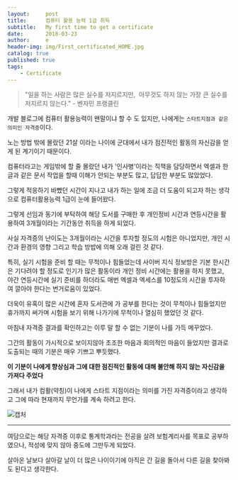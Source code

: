 ```yaml
---
layout:     post
title:      컴퓨터 활용 능력 1급 취득
subtitle:   My first time to get a certificate
date:       2018-03-23
author:     e
header-img: img/First_certificated_HOME.jpg
catalog: true
published: true
tags:
    - Certificate
---
```






> "일을 하는 사람은 많은 실수를 저지르지만, 
> &nbsp;아무것도 하지 않는 가장 큰 실수를 저지르지 않는다." 
>                                 - 벤자민 프랭클린

개발 블로그에 컴퓨터 활용능력이 왠말이냐 할 수 도 있지만, 나에게는 `스타트지점과 같은 의미인 자격증`이다.

노는 방법 밖에 몰랐던 21살 이라는 나이에 군대에서 내가 점진적인 활동의 자신감을 얻게 된 계기이기 때문이다.

컴퓨터라고는 게임밖에 할 줄 몰랐던 내가 '인사병'이라는 직책을 담당하면서 엑셀과 한글과 같은 문서 작업을 할때 이해가 안되는 부분도 많고, 답답한 부분도 많았었다.

그렇게 적응하기 바빴던 시간이 지나고 내가 하는 일에 조금 더 도움이 되고자 하는 생각으로 컴퓨터활용능력 1급이 눈에 들어왔다.

그렇게 선임과 동기에 부탁하여 해당 도서를 구매한 후 개인정비 시간과 연등시간을 활용하여 3개월이라는 기간동안 취득을 하게 되었다.

사실 자격증의 난이도는 3개월이라는 시간을 투자할 정도의 시험은 아니었지만, 개인 시간과 환경의 영향 그리고 학습 방밥에 의해 오래 걸린 것 같다.

특히, 실기 시험을 준비 할 때는 무척이나 힘들었는데 사이버 지식 정보방은 기본 한시간은 기다려야 할 정도로 인기가 많은 활동이라 개인 정비 시간에는 활용을 하지 못했고, 야간 연등시간에 실기 준비를 하더라도 매번 엑셀과 엑세스를 10정도의 시간을 투자하여 깔아야 한다는 번거로움이 있었다.

더욱이 유혹이 많은 시간에 혼자 도서관에 가 공부를 한다는 것이 무척이나 힘들었지만 휴가까지 써가며 시험을 보기 위해 나가기에 무척이나 열심히 했었던 것 같다.

마침내 자격증 결과를 확인하고는 이루 말 할 수 없는 기분이 나를 가득 메꾸었다.

그간의 활동이 가시적으로 보이지않아 초조한 마음과 회의적인 마음이 들었지만 결과로 도출되는 때의 기분은 매우 기쁘고 뿌듯했다.

**이 기분이 나에게 향상심과 그에 대한 점진적인 활동에 대해 불안해 하지 않는 자신감을 가져다 주었다**

그래서 내가 컴활(약칭)이 나에게 스타트 지점이라는 의미를 가진 자격증이라고 생각하고 그에 따라 현재까지 무언가를 계속 하려고 한다.


![캡처](https://user-images.githubusercontent.com/77319450/163015507-8a269414-0d8c-4474-aa19-b4350f01345b.PNG)

---

여담으로는 해당 자격증 이후로 통계학과라는 전공을 살려 보험계리사를 목표로 공부하였으나, 적성에 맞지 않아 중도에 그만두게 되었다.

살아온 날보다 살아갈 날이 더 많은 나이이기에 아직은 간 길을 돌아서 다른 길을 찾아봐도 된다고 생각한다.
